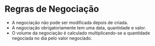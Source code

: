 # Regras de Negociação
- A negociação não pode ser modificada depois de criada.
- A negociação obrigatoriamente tem uma data, quantidade e valor.
- O volume da negociação é calculado multiplicando-se a quantidade negociada no dia pelo valor negociado.